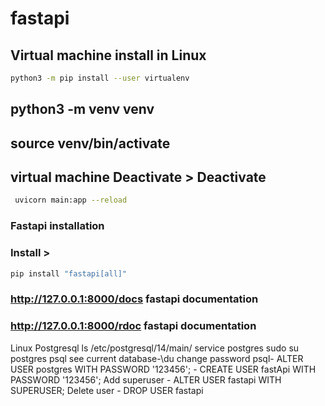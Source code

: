 # fastapi

## Virtual machine install in Linux 

```sh 
python3 -m pip install --user virtualenv
```

## python3 -m venv venv
## source venv/bin/activate 
## virtual machine Deactivate > Deactivate

```sh 
 uvicorn main:app --reload

```

### Fastapi installation
### Install > 
```sh 
pip install "fastapi[all]"

```
### http://127.0.0.1:8000/docs fastapi documentation
### http://127.0.0.1:8000/rdoc fastapi documentation

Linux Postgresql
ls /etc/postgresql/14/main/
service postgres
sudo su postgres
psql
see current database-\du
change password psql- ALTER USER postgres WITH PASSWORD '123456';
                    - CREATE USER fastApi WITH PASSWORD '123456';
Add superuser       - ALTER USER fastapi WITH SUPERUSER;
Delete user         - DROP USER fastapi


